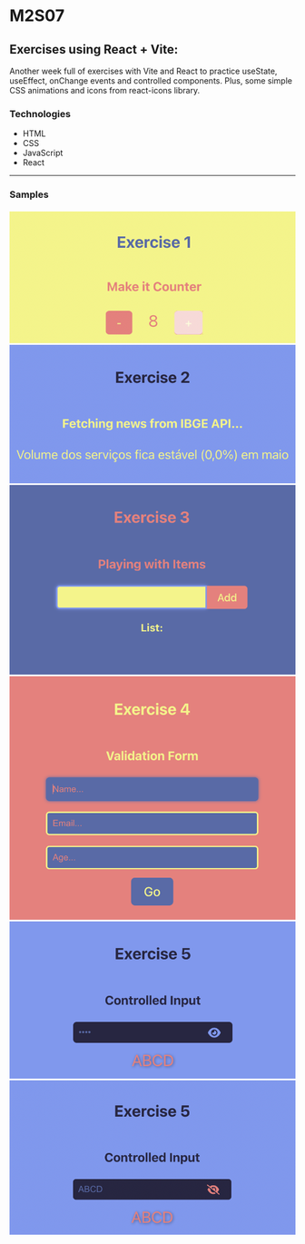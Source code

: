 # M2S07

## Exercises using React + Vite: 

Another week full of exercises with Vite and React to practice useState, useEffect, onChange events and controlled components. Plus, some simple CSS animations and icons from react-icons library.

### Technologies

- HTML
- CSS
- JavaScript
- React

---

### Samples

<h4 align="center"><img src="./src/assets/M2S07-EX01.png">
<img src="./src/assets/M2S07-EX02.png">
<img src="./src/assets/M2S07-EX03.png">
<img src="./src/assets/M2S07-EX04.png">
<img src="./src/assets/M2S07-EX05-Hide.png">
<img src="./src/assets/M2S07-EX05-Show.png"></h4>